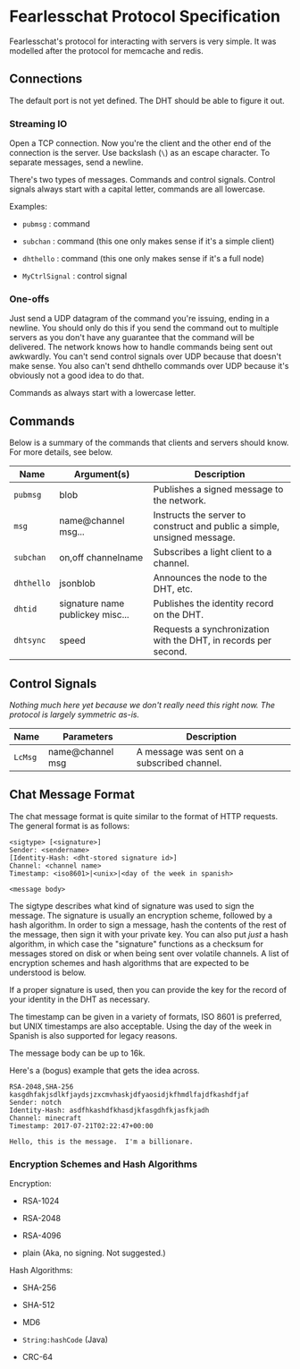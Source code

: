 # Fearlesschat Protocol Specification

Fearlesschat's protocol for interacting with servers is very simple.  It was
modelled after the protocol for memcache and redis.

## Connections

The default port is not yet defined.  The DHT should be able to figure it out.

### Streaming IO

Open a TCP connection.  Now you're the client and the other end of the
connection is the server.  Use backslash (`\`) as an escape character.  To
separate messages, send a newline.

There's two types of messages.  Commands and control signals.  Control signals
always start with a capital letter, commands are all lowercase.

Examples:

* `pubmsg` : command

* `subchan` : command (this one only makes sense if it's a simple client)

* `dhthello` : command (this one only makes sense if it's a full node)

* `MyCtrlSignal` : control signal

### One-offs

Just send a UDP datagram of the command you're issuing, ending in a newline.
You should only do this if you send the command out to multiple servers as you
don't have any guarantee that the command will be delivered.  The network knows
how to handle commands being sent out awkwardly.  You can't send control
signals over UDP because that doesn't make sense.  You also can't send dhthello
commands over UDP because it's obviously not a good idea to do that.

Commands as always start with a lowercase letter.

## Commands

Below is a summary of the commands that clients and servers should know.  For
more details, see below.

| Name        | Argument(s)                              | Description                                                              |
|-------------|------------------------------------------|--------------------------------------------------------------------------|
| `pubmsg`    | blob                                     | Publishes a signed message to the network.                               |
| `msg`       | name@channel msg...                      | Instructs the server to construct and public a simple, unsigned message. |
| `subchan`   | on,off channelname                       | Subscribes a light client to a channel.                                  |
| `dhthello`  | jsonblob                                 | Announces the node to the DHT, etc.                                      |
| `dhtid`     | signature name publickey misc...         | Publishes the identity record on the DHT.                                |
| `dhtsync`   | speed                                    | Requests a synchronization with the DHT, in records per second.          |

## Control Signals

*Nothing much here yet because we don't really need this right now.  The
protocol is largely symmetric as-is.*

| Name    | Parameters             | Description                                 |
|---------|------------------------|---------------------------------------------|
| `LcMsg` | name@channel msg       | A message was sent on a subscribed channel. |

## Chat Message Format

The chat message format is quite similar to the format of HTTP requests.  The
general format is as follows:

```
<sigtype> [<signature>]
Sender: <sendername>
[Identity-Hash: <dht-stored signature id>]
Channel: <channel name>
Timestamp: <iso8601>|<unix>|<day of the week in spanish>

<message body>
```

The sigtype describes what kind of signature was used to sign the message.  The
signature is usually an encryption scheme, followed by a hash algorithm.  In
order to sign a message, hash the contents of the rest of the message, then sign
it with your private key.  You can also put *just* a hash algorithm, in which
case the "signature" functions as a checksum for messages stored on disk or
when being sent over volatile channels.  A list of encryption schemes and hash
algorithms that are expected to be understood is below.

If a proper signature is used, then you can provide the key for the record of
your identity in the DHT as necessary.

The timestamp can be given in a variety of formats, ISO 8601 is preferred, but
UNIX timestamps are also acceptable.  Using the day of the week in Spanish is
also supported for legacy reasons.

The message body can be up to 16k.

Here's a (bogus) example that gets the idea across.

```
RSA-2048,SHA-256 kasgdhfakjsdlkfjaydsjzxcmvhaskjdfyaosidjkfhmdlfajdfkashdfjaf
Sender: notch
Identity-Hash: asdfhkashdfkhasdjkfasgdhfkjasfkjadh
Channel: minecraft
Timestamp: 2017-07-21T02:22:47+00:00

Hello, this is the message.  I'm a billionare.
```

### Encryption Schemes and Hash Algorithms

Encryption:

* RSA-1024

* RSA-2048

* RSA-4096

* plain (Aka, no signing.  Not suggested.)

Hash Algorithms:

* SHA-256

* SHA-512

* MD6

* `String:hashCode` (Java)

* CRC-64
